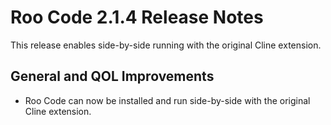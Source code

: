 # Roo Code 2.1.4 Release Notes

This release enables side-by-side running with the original Cline extension.

## General and QOL Improvements

*   Roo Code can now be installed and run side-by-side with the original Cline extension.